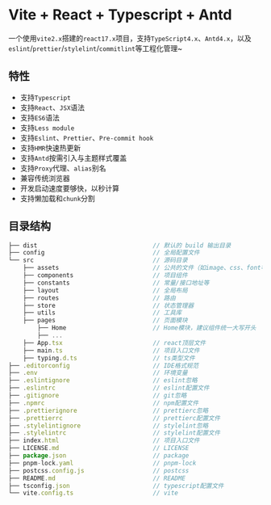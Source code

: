 # Vite + React + Typescript + Antd

一个使用`vite2.x`搭建的`react17.x`项目，支持`TypeScript4.x`、`Antd4.x`，以及`eslint`/`prettier`/`stylelint`/`commitlint`等工程化管理~

## 特性

- 支持`Typescript`
- 支持`React`、`JSX`语法
- 支持`ES6`语法
- 支持`Less module`
- 支持`Eslint`、`Prettier`、`Pre-commit hook`
- 支持`HMR`快速热更新
- 支持`Antd`按需引入与主题样式覆盖
- 支持`Proxy`代理、`alias`别名
- 兼容传统浏览器
- 开发启动速度要够快，以秒计算
- 支持懒加载和`chunk`分割

## 目录结构

```js
├── dist                                // 默认的 build 输出目录
├── config                              // 全局配置文件
└── src                                 // 源码目录
    ├── assets                          // 公共的文件（如image、css、font等）
    ├── components                      // 项目组件
    ├── constants                       // 常量/接口地址等
    ├── layout                          // 全局布局
    ├── routes                          // 路由
    ├── store                           // 状态管理器
    ├── utils                           // 工具库
    ├── pages                           // 页面模块
        ├── Home                        // Home模块，建议组件统一大写开头
        ├── ...
    ├── App.tsx                         // react顶层文件
    ├── main.ts                         // 项目入口文件
    ├── typing.d.ts                     // ts类型文件
├── .editorconfig                       // IDE格式规范
├── .env                                // 环境变量
├── .eslintignore                       // eslint忽略
├── .eslintrc                           // eslint配置文件
├── .gitignore                          // git忽略
├── .npmrc                              // npm配置文件
├── .prettierignore                     // prettierc忽略
├── .prettierrc                         // prettierc配置文件
├── .stylelintignore                    // stylelint忽略
├── .stylelintrc                        // stylelint配置文件
├── index.html                          // 项目入口文件
├── LICENSE.md                          // LICENSE
├── package.json                        // package
├── pnpm-lock.yaml                      // pnpm-lock
├── postcss.config.js                   // postcss
├── README.md                           // README
├── tsconfig.json                       // typescript配置文件
└── vite.config.ts                      // vite
```
